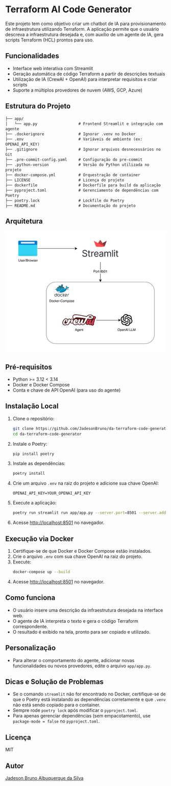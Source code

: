 # Terraform AI Code Generator

Este projeto tem como objetivo criar um chatbot de IA para provisionamento de infraestrutura utilizando Terraform. A aplicação permite que o usuário descreva a infraestrutura desejada e, com auxílio de um agente de IA, gera scripts Terraform (HCL) prontos para uso.

## Funcionalidades
- Interface web interativa com Streamlit
- Geração automática de código Terraform a partir de descrições textuais
- Utilização de IA (CrewAI + OpenAI) para interpretar requisitos e criar scripts
- Suporte a múltiplos provedores de nuvem (AWS, GCP, Azure)

## Estrutura do Projeto
```
├── app/
│   └── app.py                  # Frontend Streamlit e integração com agente
├── .dockerignore               # Ignorar .venv no Docker
├── .env                        # Variáveis de ambiente (ex: OPENAI_API_KEY)
├── .gitignore                  # Ignorar arquivos desnecessários no Git
├── .pre-commit-config.yaml     # Configuração do pre-commit
├── .python-version             # Versão do Python utilizada no projeto
├── docker-compose.yml          # Orquestração de container
├── LICENSE                     # Licença do projeto
├── dockerfile                  # Dockerfile para build da aplicação
├── pyproject.toml              # Gerenciamento de dependências com Poetry
├── poetry.lock                 # Lockfile do Poetry
├── README.md                   # Documentação do projeto
```

## Arquitetura

![Arquitetura do sistema - Terraform AI Code Generator](pics/architecture.png)

## Pré-requisitos
- Python >= 3.12 < 3.14
- Docker e Docker Compose
- Conta e chave de API OpenAI (para uso do agente)

## Instalação Local
1. Clone o repositório:
   ```bash
   git clone https://github.com/JadesonBruno/da-terraform-code-generator.git
   cd da-terraform-code-generator
   ```
2. Instale o Poetry:
   ```bash
   pip install poetry
   ```
3. Instale as dependências:
   ```bash
   poetry install
   ```
4. Crie um arquivo `.env` na raiz do projeto e adicione sua chave OpenAI:
   ```env
   OPENAI_API_KEY=YOUR_OPENAI_API_KEY
   ```
5. Execute a aplicação:
   ```bash
   poetry run streamlit run app/app.py --server.port=8501 --server.address=0.0.0.0
   ```
6. Acesse [http://localhost:8501](http://localhost:8501) no navegador.

## Execução via Docker
1. Certifique-se de que Docker e Docker Compose estão instalados.
2. Crie o arquivo `.env` com sua chave OpenAI na raiz do projeto.
3. Execute:
   ```bash
   docker-compose up --build
   ```
4. Acesse [http://localhost:8501](http://localhost:8501) no navegador.

## Como funciona
- O usuário insere uma descrição da infraestrutura desejada na interface web.
- O agente de IA interpreta o texto e gera o código Terraform correspondente.
- O resultado é exibido na tela, pronto para ser copiado e utilizado.

## Personalização
- Para alterar o comportamento do agente, adicionar novas funcionalidades ou novos provedores, edite o arquivo `app/app.py`.

## Dicas e Solução de Problemas
- Se o comando `streamlit` não for encontrado no Docker, certifique-se de que o Poetry está instalando as dependências corretamente e que `.venv` não está sendo copiado para o container.
- Sempre rode `poetry lock` após modificar o `pyproject.toml`.
- Para apenas gerenciar dependências (sem empacotamento), use `package-mode = false` no `pyproject.toml`.

## Licença
MIT

## Autor
[Jadeson Bruno Albuquerque da Silva](https://github.com/JadesonBruno)
